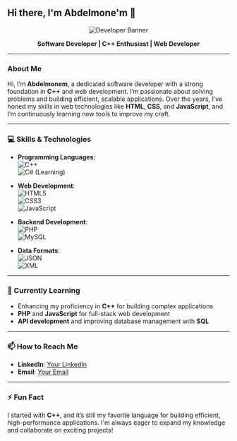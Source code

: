 ## Hi there, I'm Abdelmone'm 👋

<p align="center">
  <img src="https://img.shields.io/badge/Developer-Programming-007ACC?style=flat&logo=github&logoColor=white" alt="Developer Banner">
</p>

<p align="center">
  <strong>Software Developer | C++ Enthusiast | Web Developer</strong>
</p>

---

### About Me

Hi, I’m **Abdelmonem**, a dedicated software developer with a strong foundation in **C++** and web development. I’m passionate about solving problems and building efficient, scalable applications. Over the years, I’ve honed my skills in web technologies like **HTML**, **CSS**, and **JavaScript**, and I’m continuously learning new tools to improve my craft.

---

### 💻 Skills & Technologies

- **Programming Languages**:  
  <img src="https://img.shields.io/badge/C++-00599C?style=flat&logo=cplusplus&logoColor=white" alt="C++">  
  <img src="https://img.shields.io/badge/C%23-239120?style=flat&logo=c-sharp&logoColor=white" alt="C# (Learning)">
  
- **Web Development**:  
  <img src="https://img.shields.io/badge/HTML5-E34F26?style=flat&logo=html5&logoColor=white" alt="HTML5">  
  <img src="https://img.shields.io/badge/CSS3-1572B6?style=flat&logo=css3" alt="CSS3">  
  <img src="https://img.shields.io/badge/JavaScript-F7DF1E?style=flat&logo=javascript&logoColor=black" alt="JavaScript">

- **Backend Development**:  
  <img src="https://img.shields.io/badge/PHP-777BB4?style=flat&logo=php&logoColor=white" alt="PHP">  
  <img src="https://img.shields.io/badge/MySQL-4479A1?style=flat&logo=mysql&logoColor=white" alt="MySQL">

- **Data Formats**:  
  <img src="https://img.shields.io/badge/JSON-000000?style=flat&logo=json&logoColor=white" alt="JSON">  
  <img src="https://img.shields.io/badge/XML-FF6600?style=flat&logo=xml&logoColor=white" alt="XML">

---

### 🌱 Currently Learning
- Enhancing my proficiency in **C++** for building complex applications
- **PHP** and **JavaScript** for full-stack web development
- **API development** and improving database management with **SQL**

---

### 📫 How to Reach Me
- **LinkedIn**: [Your LinkedIn](#)
- **Email**: [Your Email](mailto:youremail@example.com)

---

### ⚡ Fun Fact
I started with **C++**, and it’s still my favorite language for building efficient, high-performance applications. I'm always eager to expand my knowledge and collaborate on exciting projects!


